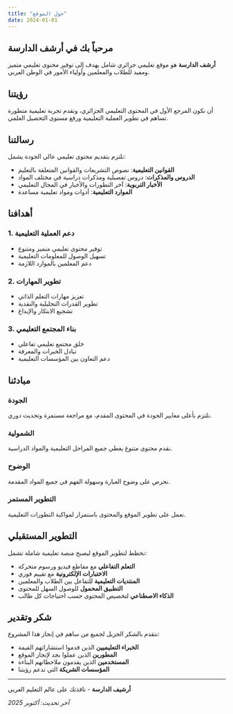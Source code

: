 ```yaml
---
title: "حول الموقع"
date: 2024-01-01
---
```


## مرحباً بك في أرشف الدارسة

**أرشف الدارسة** هو موقع تعليمي جزائري شامل يهدف إلى توفير محتوى تعليمي متميز ومفيد للطلاب والمعلمين وأولياء الأمور في الوطن العربي.

## رؤيتنا

أن نكون المرجع الأول في المحتوى التعليمي الجزائري، ونقدم تجربة تعليمية متطورة تساهم في تطوير العملية التعليمية ورفع مستوى التحصيل العلمي.

## رسالتنا

نلتزم بتقديم محتوى تعليمي عالي الجودة يشمل:

- **القوانين التعليمية**: نصوص التشريعات والقوانين المتعلقة بالتعليم
- **الدروس والمذكرات**: دروس تفصيلية ومذكرات دراسية في مختلف المواد
- **الأخبار التربوية**: آخر التطورات والأخبار في المجال التعليمي
- **الموارد التعليمية**: أدوات ومواد تعليمية مساعدة

## أهدافنا

### 1. دعم العملية التعليمية
- توفير محتوى تعليمي متميز ومتنوع
- تسهيل الوصول للمعلومات التعليمية
- دعم المعلمين بالموارد اللازمة

### 2. تطوير المهارات
- تعزيز مهارات التعلم الذاتي
- تطوير القدرات التحليلية والنقدية
- تشجيع الابتكار والإبداع

### 3. بناء المجتمع التعليمي
- خلق مجتمع تعليمي تفاعلي
- تبادل الخبرات والمعرفة
- دعم التعاون بين المؤسسات التعليمية

## مبادئنا

### الجودة
نلتزم بأعلى معايير الجودة في المحتوى المقدم، مع مراجعة مستمرة وتحديث دوري.

### الشمولية
نقدم محتوى متنوع يغطي جميع المراحل التعليمية والمواد الدراسية.

### الوضوح
نحرص على وضوح العبارة وسهولة الفهم في جميع المواد المقدمة.

### التطوير المستمر
نعمل على تطوير الموقع والمحتوى باستمرار لمواكبة التطورات التعليمية.


## التطوير المستقبلي

نخطط لتطوير الموقع ليصبح منصة تعليمية شاملة تشمل:

- **التعلم التفاعلي** مع مقاطع فيديو ورسوم متحركة
- **الاختبارات الإلكترونية** مع تقييم فوري
- **المنتديات التعليمية** للتفاعل بين الطلاب والمعلمين
- **التطبيق المحمول** للوصول السهل للمحتوى
- **الذكاء الاصطناعي** لتخصيص المحتوى حسب احتياجات كل طالب


## شكر وتقدير

نتقدم بالشكر الجزيل لجميع من ساهم في إنجاز هذا المشروع:

- **الخبراء التعليميين** الذين قدموا استشاراتهم القيمة
- **المطورين** الذين عملوا بجد لإنجاز الموقع
- **المستخدمين** الذين يقدمون ملاحظاتهم البناءة
- **المؤسسات الشريكة** التي تدعم رؤيتنا

---

**أرشيف الدارسة** - نافذتك على عالم التعليم العربي

*آخر تحديث: أكتوبر 2025*
